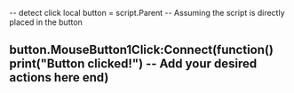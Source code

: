 --
detect click
local button = script.Parent -- Assuming the script is directly placed in the button

button.MouseButton1Click:Connect(function()
    print("Button clicked!")
    -- Add your desired actions here
end)
--

